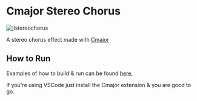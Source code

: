 # Cmajor Stereo Chorus

![jlstereochorus](https://github.com/joeloftusdev/chorus-cmajor/assets/152509645/9b04dd48-284f-4edd-ad17-bc24d82c4829)


A stereo chorus effect made with [Cmajor](https://cmajor.dev/) 

## How to Run

Examples of how to build & run can be found [here.](https://cmajor.dev/docs/GettingStarted)

If you're using VSCode just install the Cmajor extension & you are good to go.
